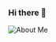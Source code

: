 ### Hi there 👋

![About Me](https://media0.giphy.com/media/3o7aCTfyhYawdOXcFW/giphy.gif?cid=ecf05e4741b2ffc04cd060d78c4e09d1584a87fc7d303766&rid=giphy.gif)
